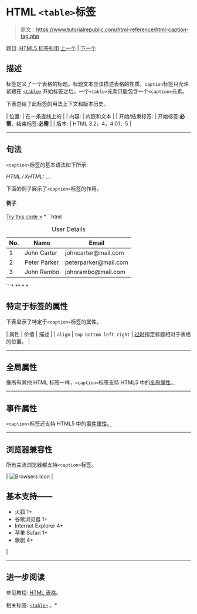 # HTML `<table>`标签

> 原文：<https://www.tutorialrepublic.com/html-reference/html-caption-tag.php>

题目: [HTML5 标签引用](html5-tags.php) [上一个](html5-canvas-tag.php) | [下一个](html-center-tag.php)

## 描述

标签定义了一个表格的标题。标题文本应该描述表格的性质。`caption`标签只允许紧跟在 [`<table>`](html-table-tag.php) 开始标签之后。一个`<table>`元素只能包含一个`<caption>`元素。

下表总结了此标签的用法上下文和版本历史。

| 位置: | 在一条直线上的 |
| 内容: | 内嵌和文本 |
| 开始/结束标签: | 开始标签:**必需**，结束标签:**必需** |
| 版本: | HTML 3.2，4，4.01，5 |

* * *

## 句法

`<caption>`标签的基本语法如下所示:

*HTML / XHTML:* <caption> ... </caption>

下面的例子展示了`<caption>`标签的作用。

#### 例子

[Try this code »](../codelab.php?topic=html&file=caption-tag "Try this code using online Editor") *```html
<table>
    <caption>User Details</caption>
    <thead>
        <tr>
            <th>No.</th>
            <th>Name</th>
            <th>Email</th>
        </tr>
    </thead>
    <tbody>
        <tr>
            <td>1</td>
            <td>John Carter</td>
            <td>johncarter@mail.com</td>
        </tr>
        <tr>
            <td>2</td>
            <td>Peter Parker</td>
            <td>peterparker@mail.com</td>
        </tr>
        <tr>
            <td>3</td>
            <td>John Rambo</td>
            <td>johnrambo@mail.com</td>
        </tr>
    </tbody>
</table>
```*  ** * *

## 特定于标签的属性

下表显示了特定于`<caption>`标签的属性。

| 属性 | 价值 | 描述 |
| `align` | `top
bottom
left
right` | [过时](../definitions.php#obsolete "Not supported in HTML5")指定标题相对于表格的位置。 |

* * *

## 全局属性

像所有其他 HTML 标签一样，`<caption>`标签支持 HTML5 中的[全局属性。](html5-global-attributes.php)

* * *

## 事件属性

`<caption>`标签还支持 HTML5 中的[事件属性。](html5-event-attributes.php)

* * *

## 浏览器兼容性

所有主流浏览器都支持`<caption>`标签。

| ![Browsers Icon](img/e9331123c77668c1832e541c2fca1002.png) | 

## 基本支持——

*   火狐 1+
*   谷歌浏览器 1+
*   Internet Explorer 4+
*   苹果 Safari 1+
*   歌剧 4+

 |

* * *

## 进一步阅读

参见教程: [HTML 表格](../html-tutorial/html-tables.php)。

相关标签: [`<table>`](html-table-tag.php) 。*